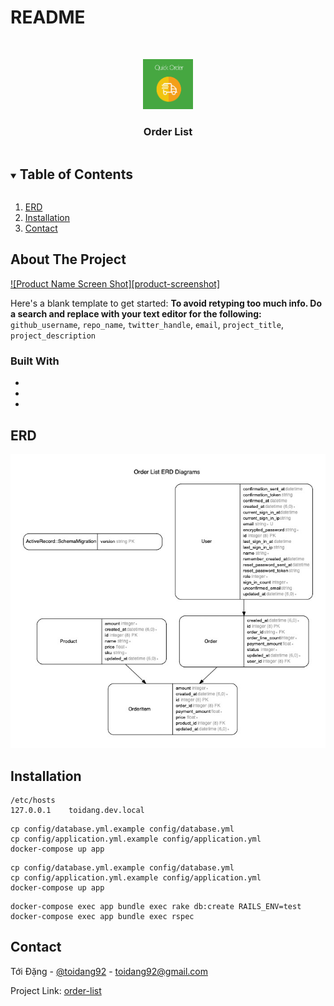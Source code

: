 # README

<!-- PROJECT LOGO -->
<br />
<p align="center">
  <a href="https://github.com/toidang92">
    <img src="quick-order.png" alt="Logo" width="80" height="80">
  </a>

  <h3 align="center">Order List</h3>
</p>



<!-- TABLE OF CONTENTS -->
<details open="open">
  <summary><h2 style="display: inline-block">Table of Contents</h2></summary>
  <ol>
    <li><a href="#erb">ERD</a></li>
    <li><a href="#installation">Installation</a></li>
    <li><a href="#contact">Contact</a></li>
  </ol>
</details>


<!-- ABOUT THE PROJECT -->
## About The Project

[![Product Name Screen Shot][product-screenshot]](https://example.com)

Here's a blank template to get started:
**To avoid retyping too much info. Do a search and replace with your text editor for the following:**
`github_username`, `repo_name`, `twitter_handle`, `email`, `project_title`, `project_description`


### Built With

* []()
* []()
* []()



<!-- ERD -->
## ERD

![Order List ERB](erd.jpg)

<!-- INSTALLATION -->
## Installation

```
/etc/hosts
127.0.0.1    toidang.dev.local
```

```
cp config/database.yml.example config/database.yml
cp config/application.yml.example config/application.yml
docker-compose up app
```

```
cp config/database.yml.example config/database.yml
cp config/application.yml.example config/application.yml
docker-compose up app
```

```
docker-compose exec app bundle exec rake db:create RAILS_ENV=test
docker-compose exec app bundle exec rspec
```

<!-- CONTACT -->
## Contact

Tới Đặng - [@toidang92](https://github.com/toidang92) - toidang92@gmail.com

Project Link: [order-list](https://github.com/toidang92/order-list)
